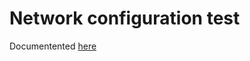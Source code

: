 # Network configuration test

Documentented [here](/docs/functional/openvcloud/compute_node_hosted/1_network_config_test/1_network_config_test.md)
